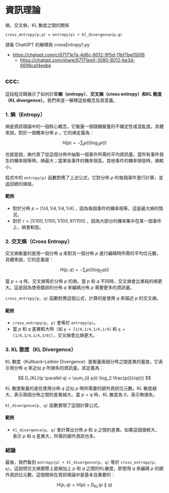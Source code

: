 
# 資訊理論

熵，交叉熵，KL 散度之間的關係

    cross_entropy(p,q) = entropy(p) + kl_divergence(p,q)

請看 ChatGPT 的解釋與 crossEntropy1.py

* https://chatgpt.com/c/67171e7a-4d6c-8012-9f5d-11bf7be050f8
    * https://chatgpt.com/share/67171ee0-3080-8012-be3d-6696ca14eebe

## ccc:

這段程式碼展示了如何計算**熵（entropy）**、**交叉熵（cross entropy）**和**KL 散度（KL divergence）**。我們來逐一解釋這些概念及其意義。

### 1. 熵（Entropy）

熵是資訊理論中的一個核心概念，它衡量一個隨機變量的不確定性或混亂度。具體來說，對於一個概率分佈 $p$ ，它的熵定義為：

$$
H(p) = - \sum_{i} p(i) \log_2 p(i)
$$

也就是說，熵代表了從這個分佈中抽取一個事件所需的平均資訊量。當所有事件發生的機率相等時，熵最大；當某些事件的機率很高，其他事件的機率很低時，熵較小。

程式中的 `entropy(p)` 函數對應了上述公式，它對分佈 $p$ 的每個事件進行計算，並返回總的熵值。

#### 範例
- 對於分佈 $p = [1/4, 1/4, 1/4, 1/4]$ ，因為每個事件的機率相等，這是最大熵的情況。
- 對於 $r = [1/100, 1/100, 1/100, 97/100]$ ，因為大部分的機率集中在某一個事件上，熵會較低。

### 2. 交叉熵（Cross Entropy）

交叉熵衡量的是用一個分佈 $q$ 來對另一個分佈 $p$ 進行編碼時所需的平均位元數。具體來說，它的定義是：

$$
H(p, q) = - \sum_{i} p(i) \log_2 q(i)
$$

當 $p = q$ 時，交叉熵等於分佈 $p$ 的熵。當 $p$ 和 $q$ 不同時，交叉熵會比單純的熵更大，這是因為使用錯誤的分佈 $q$ 來編碼分佈 $p$ 需要更多的資訊量。

`cross_entropy(p, q)` 函數對應這個公式，計算的是使用 $q$ 來描述 $p$ 的交叉熵。

#### 範例
- `cross_entropy(p, p)` 會等於 `entropy(p)`。
- 當 $p$ 和 $q$ 差異較大時（如 `p = [1/4,1/4,1/4,1/4]` 和 `q = [1/8,1/4,1/4,3/8]`），交叉熵會比熵更大。

### 3. KL 散度（KL Divergence）

KL 散度（Kullback-Leibler Divergence）是衡量兩個分佈之間差異的量度，它表示用分佈 $q$ 來近似 $p$ 所損失的資訊量。其定義為：

$$
D_{KL}(p \parallel q) = \sum_{i} p(i) \log_2 \frac{p(i)}{q(i)}
$$

KL 散度衡量的是在使用分佈 $q$ 近似 $p$ 時所需要的額外資訊位元數。KL 散度越大，表示兩個分佈之間的差異越大。當 $p = q$ 時，KL 散度為 0，表示無損失。

`kl_divergence(p, q)` 函數實現了這個計算公式。

#### 範例
- `kl_divergence(p, q)` 會計算出分佈 $p$ 和 $q$ 之間的差異。如果這個值較大，表示 $p$ 和 $q$ 差異大，所需的額外資訊也多。

### 結論

最後，我們看到 `entropy(p) + kl_divergence(p, q)` 等於 `cross_entropy(p, q)`。這說明交叉熵實際上是熵加上 $p$ 和 $q$ 之間的KL散度，即使用 $q$ 來編碼 $p$ 的額外資訊位元數。這個關係在資訊理論中是基本且重要的：

$$
H(p, q) = H(p) + D_{KL}(p \parallel q)
$$